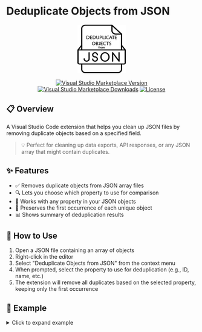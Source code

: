 # Deduplicate Objects from JSON

<p align="center">
  <img src="images/logo.png" alt="Deduplicate Objects from JSON Logo" width="128">
</p>

<p align="center">
  <a href="https://marketplace.visualstudio.com/items?itemName=keev-studio.deduplicate-json-objects"><img src="https://img.shields.io/visual-studio-marketplace/v/keev-studio.deduplicate-json-objects?color=blue&label=VS%20Code%20Marketplace" alt="Visual Studio Marketplace Version"></a>
  <a href="https://marketplace.visualstudio.com/items?itemName=keev-studio.deduplicate-json-objects"><img src="https://img.shields.io/visual-studio-marketplace/d/keev-studio.deduplicate-json-objects?color=green" alt="Visual Studio Marketplace Downloads"></a>
  <a href="https://github.com/keev-studio/deduplicate-json-objects/blob/main/LICENSE"><img src="https://img.shields.io/github/license/keev-studio/deduplicate-json-objects?color=orange" alt="License"></a>
</p>

## 📋 Overview

A Visual Studio Code extension that helps you clean up JSON files by removing duplicate objects based on a specified field.

> 💡 Perfect for cleaning up data exports, API responses, or any JSON array that might contain duplicates.

## ✨ Features

- ✅ Removes duplicate objects from JSON array files
- 🔍 Lets you choose which property to use for comparison
- 🔄 Works with any property in your JSON objects
- 📝 Preserves the first occurrence of each unique object
- 📊 Shows summary of deduplication results

## 🚀 How to Use

1. Open a JSON file containing an array of objects
2. Right-click in the editor
3. Select "Deduplicate Objects from JSON" from the context menu
4. When prompted, select the property to use for deduplication (e.g., ID, name, etc.)
5. The extension will remove all duplicates based on the selected property, keeping only the first occurrence


## 📝 Example

<details>
<summary>Click to expand example</summary>

### Before:

```json
[
  {
    "id": 793,
    "quoteText": "Fortune favours the brave.",
    "quoteAuthor": "Virgil"
  },
  {
    "id": 794,
    "quoteText": "Fortune favours the brave.",
    "quoteAuthor": "Julius Caesar"
  },
  {
    "id": 795,
    "quoteText": "Fortune favours the brave.",
    "quoteAuthor": "Terence"
  }
]
```
### After (when deduplicating by "quoteText"):

```json
[
  {
    "id": 793,
    "quoteText": "Fortune favours the brave.",
    "quoteAuthor": "Virgil"
  }
]
```

⚙️ Requirements:
Visual Studio Code 1.60.0 or higher

🔧 Extension Settings:
This extension does not add any VS Code settings.

⚠️ Known Issues:
Works only with JSON files that contain arrays of objects at the root level

📝 Release Notes:
1.0.0
Initial release of Deduplicate Objects from JSON

👨‍💻 About the Author:
Created ❤️ by Keev Studio

📄 License:
MIT